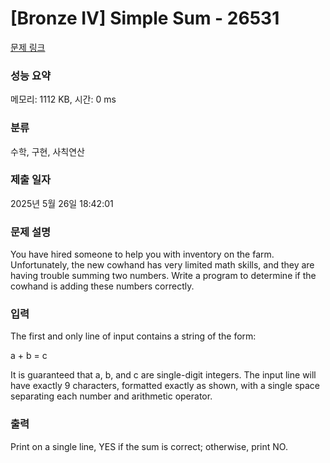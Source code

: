 # [Bronze IV] Simple Sum - 26531 

[문제 링크](https://www.acmicpc.net/problem/26531) 

### 성능 요약

메모리: 1112 KB, 시간: 0 ms

### 분류

수학, 구현, 사칙연산

### 제출 일자

2025년 5월 26일 18:42:01

### 문제 설명

<p>You have hired someone to help you with inventory on the farm. Unfortunately, the new cowhand has very limited math skills, and they are having trouble summing two numbers. Write a program to determine if the cowhand is adding these numbers correctly.</p>

### 입력 

 <p>The first and only line of input contains a string of the form:</p>

<p>a + b = c</p>

<p>It is guaranteed that a, b, and c are single-digit integers. The input line will have exactly 9 characters, formatted exactly as shown, with a single space separating each number and arithmetic operator.</p>

### 출력 

 <p>Print on a single line, YES if the sum is correct; otherwise, print NO.</p>

